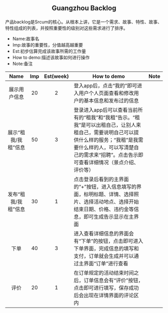 ## <p align="center">Guangzhou Backlog</p>

产品backlog是Srcum的核心。从根本上讲，它是一个需求、故事、特性、故事、特性组成的列表，并按照重要性的级别对这些需求进行了排序。

- Name:故事名
- Imp:故事的重要性，分值越高越重要
- Est:初步估算完成该故事所需的工作量
- How to demo:描述该故事如何进行操作
- Note:备注

| Name | Imp | Est(week) | How to demo |Note|
|:-----:|:---:|:---:|------|----|
|展示用户信息|20|2|登入app后，点击“我的”即可进入用户个人页面查看和修改用户的基本信息和发布过的信息||
|展示“租我/我租”信息|50|3|登录进入app后可以查看当前所有的“租我”和“我租”告示。“租我”是可以出租自己，让别人来租自己，需要说明自己可以提供什么样的服务；“我租”是我需要什么样的人，可以写清楚自己的需求来“招聘”。点击告示即可查看详细情况（景点介绍、评价等）||
|发布“租我/我租”信息|30|1|点击登录后看到的主界面的“+”按钮，进入信息填写的界面，标明标题、详情、选择照片、选择活动地点、选择开始结束日期、价格、违约金等信息，即可生成告示显示在主界面||
|下单|40|3|进入查看详细信息的界面会有“下单”的按钮，点击即可进入下单界面，完成信息的填写和支付，订单就会生成并可以通过主界面“订单”进行查看||
|评价|20|1|在订单规定的活动结束时间之后，订单信息会有“评价”按钮，点击即可进行填写，保存成功后会出现在详情界面的评论区内||

